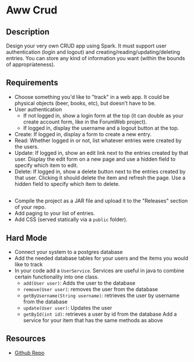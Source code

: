 # Aww Crud

## Description

Design your very own CRUD app using Spark. It must support user authentication (login and logout) and creating/reading/updating/deleting entries. You can store any kind of information you want (within the bounds of appropriateness).

## Requirements

* Choose something you'd like to "track" in a web app. It could be physical objects (beer, books, etc), but doesn't have to be.
* User authentication
  * If not logged in, show a login form at the top (it can double as your create account form, like in the ForumWeb project).
  * If logged in, display the username and a logout button at the top.
* Create: If logged in, display a form to create a new entry.
* Read: Whether logged in or not, list whatever entries were created by the users.
* Update: If logged in, show an edit link next to the entries created by that user. Display the edit form on a new page and use a hidden field to specify which item to edit.
* Delete: If logged in, show a delete button next to the entries created by that user. Clicking it should delete the item and refresh the page. Use a hidden field to specify which item to delete.
## 
* Compile the project as a JAR file and upload it to the "Releases" section of your repo.
* Add paging to your list of entries.
* Add CSS (served statically via a `public` folder).

## Hard Mode
* Connect your system to a postgres database
* Add the needed database tables for your users and the items you would like to track
* In your code add a `UserService`.  Services are useful in java to combine certain functionality into one class.
    * `add(User user)`: Adds the user to the database
    * `remove(User user)`: removes the user from the database
    * `getByUsername(String username)`: retrieves the user by username from the database
    * `update(User user)`: Updates the user
    * `getById(int id)`: retrieves a user by id from the database
Add a service for your item that has the same methods as above

## Resources
* [Github Repo](https://github.com/tiy-lv-java-2016-06/aww-crud)
